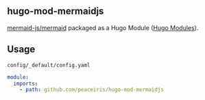 ## hugo-mod-mermaidjs

[mermaid-js/mermaid] packaged as a Hugo Module ([Hugo Modules]).

[mermaid-js/mermaid]: https://github.com/mermaid-js/mermaid
[Hugo Modules]: https://gohugo.io/hugo-modules


## Usage

`config/_default/config.yaml`

```yaml
module:
  imports:
    - path: github.com/peaceiris/hugo-mod-mermaidjs
```
